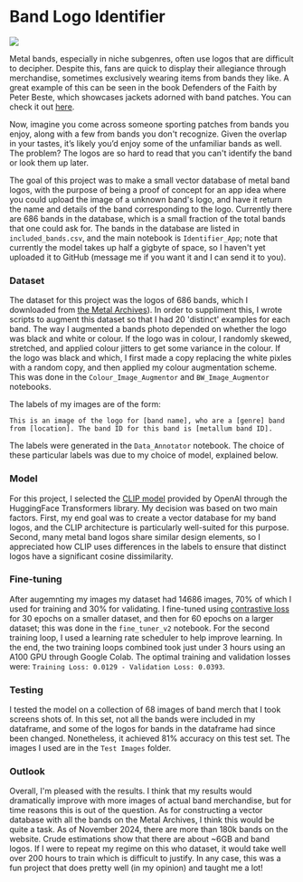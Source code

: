 # Band Logo Identifier

![](https://drive.google.com/uc?export=view&id=1uK2TdenSsdZ1rBB334NJ3U0kZidgbfII)

Metal bands, especially in niche subgenres, often use logos that are difficult to decipher. Despite this, fans are quick to display their allegiance through merchandise,
sometimes exclusively wearing items from bands they like. A great example of this can be seen in the book Defenders of the Faith by Peter Beste, which showcases jackets 
adorned with band patches. You can check it out [here](https://www.peterbeste.com/shop/defenders-of-the-faith-limited-edition).

Now, imagine you come across someone sporting patches from bands you enjoy, along with a few from bands you don't recognize. Given the overlap in your tastes, 
it’s likely you’d enjoy some of the unfamiliar bands as well. The problem? The logos are so hard to read that you can't identify the band or look them up later.

The goal of this project was to make a small vector database of metal band logos, with the purpose of being a proof of concept for an app idea where you could 
upload the image of a unknown band's logo, and have it return the name and details of the band corresponding to the logo. Currently there are 686 bands in the database, which 
is a small fraction of the total bands that one could ask for. The bands in the database are listed in ```included_bands.csv```, and the main notebook is ```Identifier_App```; note that currently the model takes up half a gigbyte of space, so I haven't yet uploaded it to GitHub (message me if you want it and I can send it to you).

### Dataset

The dataset for this project was the logos of 686 bands, which I downloaded from [the Metal Archives](https://www.metal-archives.com/)). In order to suppliment this, I wrote scripts to 
augment this dataset so that I had 20 'distinct' examples for each band. The way I augmented a bands photo depended on whether the logo was black and white or colour. If the logo was 
in colour, I randomly skewed, stretched, and applied colour jitters to get some variance in the colour. If the logo was black and which, I first made a copy replacing the white
pixles with a random copy, and then applied my colour augmentation scheme. This was done in the ```Colour_Image_Augmentor``` and ```BW_Image_Augmentor``` notebooks. 

The labels of my images are of the form:

```
This is an image of the logo for [band name], who are a [genre] band
from [location]. The band ID for this band is [metallum band ID].
```

The labels were generated in the ```Data_Annotator``` notebook. The choice of these particular labels was due to my choice of model, explained below. 

### Model 

For this project, I selected the [CLIP model](https://openai.com/index/clip/) provided by OpenAI through the HuggingFace Transformers library. My decision was based on two main factors. 
First, my end goal was to create a vector database for my band logos, and the CLIP architecture is particularly well-suited for this purpose. Second, many metal band logos 
share similar design elements, so I appreciated how CLIP uses differences in the labels to ensure that distinct logos have a significant cosine dissimilarity.

### Fine-tuning

After augemnting my images my dataset had 14686 images, 70% of which I used for training and 30% for validating. I fine-tuned using [contrastive loss](https://medium.com/towards-data-science/contrastive-loss-explaned-159f2d4a87ec) for 30 epochs
on a smaller dataset, and then for 60 epochs on a larger dataset; this was done in the ```fine_tuner_v2``` notebook. For the second training loop, I used a learning rate scheduler to 
help improve learning. In the end, the two training loops combined took just under 3 hours using an A100 GPU through Google Colab. The optimal training and validation losses were:
```Training Loss: 0.0129 - Validation Loss: 0.0393```.

### Testing 

I tested the model on a collection of 68 images of band merch that I took screens shots of. In this set, not all the bands were included in my dataframe, and some of the logos for bands 
in the dataframe had since been changed. Nonetheless, it achieved 81% accuracy on this test set. The images I used are in the ```Test Images``` folder. 

### Outlook

Overall, I'm pleased with the results. I think that my results would dramatically improve with more images of actual band merchandise, but for time reasons this is out of the question. 
As for constructing a vector database with all the bands on the Metal Archives, I think this would be quite a task. As of November 2024, there are more than 180k bands on the website. 
Crude estimations show that there are about ~6GB and band logos. If I were to repeat my regime on this who dataset, it would take well over 200 hours to train which is difficult to justify. 
In any case, this was a fun project that does pretty well (in my opinion) and taught me a lot!



